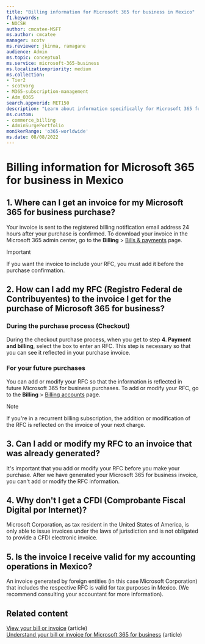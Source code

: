 ```yaml
---
title: "Billing information for Microsoft 365 for business in Mexico"
f1.keywords:
- NOCSH
author: cmcatee-MSFT
ms.author: cmcatee
manager: scotv
ms.reviewer: jkinma, ramagane
audience: Admin
ms.topic: conceptual
ms.service: microsoft-365-business
ms.localizationpriority: medium
ms.collection: 
- Tier2
- scotvorg
- M365-subscription-management 
- Adm_O365
search.appverid: MET150
description: "Learn about information specifically for Microsoft 365 for business in Mexico." 
ms.custom: 
- commerce_billing
- AdminSurgePortfolio
monikerRange: 'o365-worldwide'
ms.date: 08/08/2022
---
```


# Billing information for Microsoft 365 for business in Mexico

## 1. Where can I get an invoice for my Microsoft 365 for business purchase?

Your invoice is sent to the registered billing notification email address 24 hours after your purchase is confirmed. To download your invoice in the Microsoft 365 admin center, go to the **Billing** > <a href="https://go.microsoft.com/fwlink/p/?linkid=2102895" target="_blank">Bills & payments</a> page.

> [!IMPORTANT]
> If you want the invoice to include your RFC, you must add it before the purchase confirmation.

## 2. How can I add my RFC (Registro Federal de Contribuyentes) to the invoice I get for the purchase of Microsoft 365 for business?

### During the purchase process (Checkout)

During the checkout purchase process, when you get to step **4. Payment and billing**, select the box to enter an RFC. This step is necessary so that you can see it reflected in your purchase invoice.

### For your future purchases

You can add or modify your RFC so that the information is reflected in future Microsoft 365 for business purchases. To add or modify your RFC, go to the **Billing** > <a href="https://go.microsoft.com/fwlink/p/?linkid=2084771" target="_blank">Billing accounts</a> page.

> [!NOTE]
> If you're in a recurrent billing subscription, the addition or modification of the RFC is reflected on the invoice of your next charge.

## 3. Can I add or modify my RFC to an invoice that was already generated?

It's important that you add or modify your RFC before you make your purchase. After we have generated your Microsoft 365 for business invoice, you can't add or modify the RFC information.

## 4. Why don't I get a CFDI (Comprobante Fiscal Digital por Internet)?

Microsoft Corporation, as tax resident in the United States of America, is only able to issue invoices under the laws of jurisdiction and is not obligated to provide a CFDI electronic invoice.

## 5. Is the invoice I receive valid for my accounting operations in Mexico?

An invoice generated by foreign entities (in this case Microsoft Corporation) that includes the respective RFC is valid for tax purposes in Mexico. (We recommend consulting your accountant for more information).

## Related content

[View your bill or invoice](view-your-bill-or-invoice.md) (article)\
[Understand your bill or invoice for Microsoft 365 for business](understand-your-invoice2.md) (article)
